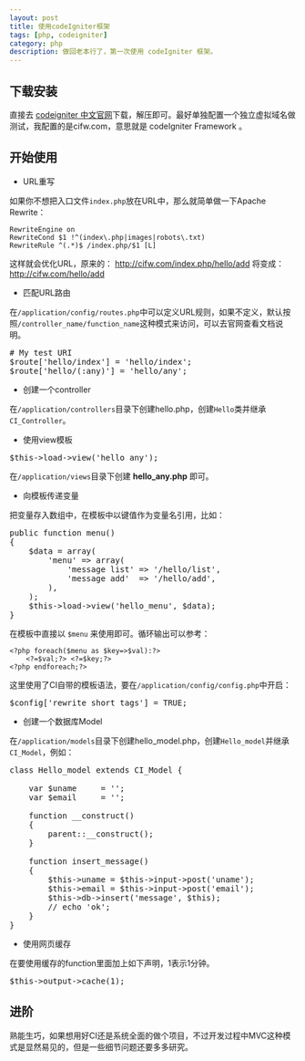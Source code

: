 ```yaml
---
layout: post
title: 使用codeIgniter框架
tags: [php, codeigniter]
category: php
description: 做回老本行了，第一次使用 codeIgniter 框架。
---
```


## 下载安装
    
直接去 [codeigniter 中文官网][]下载，解压即可。最好单独配置一个独立虚拟域名做测试，我配置的是cifw.com，意思就是 codeIgniter Framework 。

## 开始使用

- URL重写

如果你不想把入口文件`index.php`放在URL中，那么就简单做一下Apache Rewrite：

    RewriteEngine on
    RewriteCond $1 !^(index\.php|images|robots\.txt)
    RewriteRule ^(.*)$ /index.php/$1 [L] 

这样就会优化URL，原来的：
    http://cifw.com/index.php/hello/add
将变成：
    http://cifw.com/hello/add

- 匹配URL路由
    
在`/application/config/routes.php`中可以定义URL规则，如果不定义，默认按照`/controller_name/function_name`这种模式来访问，可以去官网查看文档说明。

<pre class="prettyprint">
# My test URI
$route['hello/index'] = 'hello/index';
$route['hello/(:any)'] = 'hello/any';
</pre>

- 创建一个controller

在`/application/controllers`目录下创建hello.php，创建`Hello`类并继承`CI_Controller`。

- 使用view模板

<pre class="prettyprint">
$this->load->view('hello_any');
</pre>

在`/application/views`目录下创建 **hello_any.php** 即可。

- 向模板传递变量

把变量存入数组中，在模板中以键值作为变量名引用，比如：

<pre class="prettyprint">
public function menu()
{   
    $data = array(
        'menu' => array(
            'message list' => '/hello/list',
            'message add'  => '/hello/add',
        ),  
    );  
    $this->load->view('hello_menu', $data);
}  
</pre>

在模板中直接以 `$menu` 来使用即可。循环输出可以参考：

    <?php foreach($menu as $key=>$val):?>
        <?=$val;?> <?=$key;?>
    <?php endforeach;?>

这里使用了CI自带的模板语法，要在`/application/config/config.php`中开启：

<pre class="prettyprint">
$config['rewrite_short_tags'] = TRUE;
</pre>
    
- 创建一个数据库Model

在`/application/models`目录下创建hello_model.php，创建`Hello_model`并继承`CI_Model`，例如：

<pre class="prettyprint">
class Hello_model extends CI_Model {

    var $uname     = ''; 
    var $email     = ''; 

    function __construct()
    {   
        parent::__construct();
    }   

    function insert_message()
    {   
        $this->uname = $this->input->post('uname');
        $this->email = $this->input->post('email');
        $this->db->insert('message', $this);
        // echo 'ok';
    }   
}
</pre>

- 使用网页缓存

在要使用缓存的function里面加上如下声明，1表示1分钟。
<pre class="prettyprint">
$this->output->cache(1); 
</pre>

## 进阶

熟能生巧，如果想用好CI还是系统全面的做个项目，不过开发过程中MVC这种模式是显然易见的，但是一些细节问题还要多多研究。

[codeigniter 中文官网]: codeigniter.org.cn "codeigniter.org.cn"
